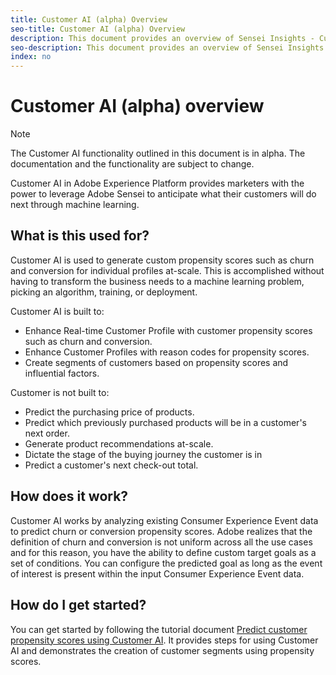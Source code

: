 ```yaml
---
title: Customer AI (alpha) Overview
seo-title: Customer AI (alpha) Overview
description: This document provides an overview of Sensei Insights - Customer AI (Alpha)
seo-description: This document provides an overview of Sensei Insights - Customer AI (Alpha)
index: no
---
```


# Customer AI (alpha) overview

>[!NOTE]
>The Customer AI functionality outlined in this document is in alpha. The documentation and the functionality are subject to change.

Customer AI in Adobe Experience Platform provides marketers with the power to leverage Adobe Sensei to anticipate what their customers will do next through machine learning.

## What is this used for?

Customer AI is used to generate custom propensity scores such as churn and conversion for individual profiles at-scale. This is accomplished without having to transform the business needs to a machine learning problem, picking an algorithm, training, or deployment.

Customer AI is built to:

-   Enhance Real-time Customer Profile with customer propensity scores such as churn and conversion.
-   Enhance Customer Profiles with reason codes for propensity scores.
-   Create segments of customers based on propensity scores and influential factors.

Customer is not built to:

-   Predict the purchasing price of products.
-   Predict which previously purchased products will be in a customer's next order.
-   Generate product recommendations at-scale.
-   Dictate the stage of the buying journey the customer is in
-   Predict a customer's next check-out total.

## How does it work?

Customer AI works by analyzing existing Consumer Experience Event data to predict churn or conversion propensity scores. Adobe realizes that the definition of churn and conversion is not uniform across all the use cases and for this reason, you have the ability to define custom target goals as a set of conditions. You can configure the predicted goal as long as the event of interest is present within the input Consumer Experience Event data.

## How do I get started?

You can get started by following the tutorial document [Predict customer propensity scores using Customer AI](./customer-ai-tutorial.md). It provides steps for using Customer AI and demonstrates the creation of customer segments using propensity scores.